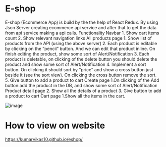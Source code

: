 # E-shop
E-shop (Ecommerce App) is build by the the help of React Redux. By using Json Server creating ecommerce api service and after that to get the data from api service making a api calls. Functionality Navbar 1. Show cart items count 2. Show relevant navigation links All products page 1. Show list of products from the API (using the above server) 2. Each product is editable by clicking on the “pencil” button. And we can edit that product inline. On finish editing the product, show some sort of Alert/Notification 3. Each product is deletable, on clicking of the delete button you should delete the product and show some sort of Alert/Notification 4. Implement a sort button. On clicking it should sort by “price” and show a cross button just beside it (see the sort view). On clicking the cross button remove the sort. 5. Give button to add a product to cart Create page 1.On clicking of the Add button add the product in the DB, and show some sort of Alert/Notification Product detail page 2. Show all the details of a product 3. Give button to add a product to cart Cart page 1.Show all the items in the cart.

![image](https://user-images.githubusercontent.com/93517218/179157720-af2e0c9d-8942-459e-8cd4-4a64d34cc184.png)


# How to view on website
https://kumarvikas10.github.io/eshop/
